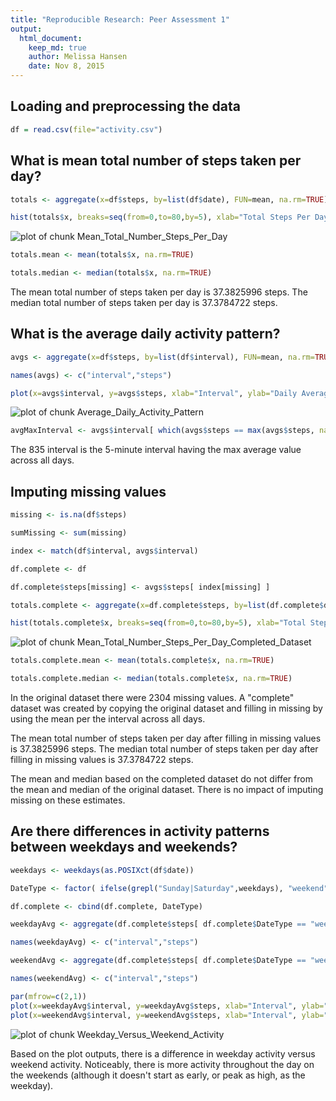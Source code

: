 ```yaml
---
title: "Reproducible Research: Peer Assessment 1"
output: 
  html_document:
    keep_md: true
    author: Melissa Hansen
    date: Nov 8, 2015
---
```



## Loading and preprocessing the data

```r
df = read.csv(file="activity.csv")
```


## What is mean total number of steps taken per day?

```r
totals <- aggregate(x=df$steps, by=list(df$date), FUN=mean, na.rm=TRUE)

hist(totals$x, breaks=seq(from=0,to=80,by=5), xlab="Total Steps Per Day", ylab="Frequency", main="Histogram of Total Steps Per Day", col="blue", ylim=c(0,14))
```

![plot of chunk Mean_Total_Number_Steps_Per_Day](figure/Mean_Total_Number_Steps_Per_Day-1.png) 

```r
totals.mean <- mean(totals$x, na.rm=TRUE)

totals.median <- median(totals$x, na.rm=TRUE)
```

The mean total number of steps taken per day is 37.3825996 steps.
The median total number of steps taken per day is 37.3784722 steps.

## What is the average daily activity pattern?

```r
avgs <- aggregate(x=df$steps, by=list(df$interval), FUN=mean, na.rm=TRUE)

names(avgs) <- c("interval","steps")

plot(x=avgs$interval, y=avgs$steps, xlab="Interval", ylab="Daily Average of Steps Per Interval", main="Daily Activity Pattern", type="l")
```

![plot of chunk Average_Daily_Activity_Pattern](figure/Average_Daily_Activity_Pattern-1.png) 

```r
avgMaxInterval <- avgs$interval[ which(avgs$steps == max(avgs$steps, na.rm=TRUE))]
```

The 835 interval is the 5-minute interval having the max average value across all days.

## Imputing missing values

```r
missing <- is.na(df$steps)

sumMissing <- sum(missing)

index <- match(df$interval, avgs$interval)

df.complete <- df

df.complete$steps[missing] <- avgs$steps[ index[missing] ]

totals.complete <- aggregate(x=df.complete$steps, by=list(df.complete$date), FUN=mean, na.rm=TRUE)

hist(totals.complete$x, breaks=seq(from=0,to=80,by=5), xlab="Total Steps Per Day", ylab="Frequency", main="Histogram of Total Steps Per Day (With Missing Values Estimated)", col="blue", ylim=c(0,14))
```

![plot of chunk Mean_Total_Number_Steps_Per_Day_Completed_Dataset](figure/Mean_Total_Number_Steps_Per_Day_Completed_Dataset-1.png) 

```r
totals.complete.mean <- mean(totals.complete$x, na.rm=TRUE)

totals.complete.median <- median(totals.complete$x, na.rm=TRUE)
```
In the original dataset there were 2304 missing values. A "complete" dataset was created by copying the original dataset and filling in missing by using the mean per the interval across all days.

The mean total number of steps taken per day after filling in missing values is 37.3825996 steps.
The median total number of steps taken per day after filling in missing values is 37.3784722 steps.

The mean and median based on the completed dataset do not differ from the mean and median of the original dataset. There is no impact of imputing missing on these estimates.


## Are there differences in activity patterns between weekdays and weekends?

```r
weekdays <- weekdays(as.POSIXct(df$date))

DateType <- factor( ifelse(grepl("Sunday|Saturday",weekdays), "weekend", "weekday"))

df.complete <- cbind(df.complete, DateType)

weekdayAvg <- aggregate(df.complete$steps[ df.complete$DateType == "weekday"], by=list(df.complete$interval[ df.complete$DateType == "weekday"]), FUN=mean, na.rm=TRUE)

names(weekdayAvg) <- c("interval","steps")

weekendAvg <- aggregate(df.complete$steps[ df.complete$DateType == "weekend"], by=list(df.complete$interval[ df.complete$DateType == "weekend"]), FUN=mean, na.rm=TRUE)

names(weekendAvg) <- c("interval","steps")

par(mfrow=c(2,1))
plot(x=weekdayAvg$interval, y=weekdayAvg$steps, xlab="Interval", ylab="Number Of Steps - Weekday", type="l", ylim=c(0,250))
plot(x=weekendAvg$interval, y=weekendAvg$steps, xlab="Interval", ylab="Number Of Steps - Weekend", type="l", ylim=c(0,250))
```

![plot of chunk Weekday_Versus_Weekend_Activity](figure/Weekday_Versus_Weekend_Activity-1.png) 



Based on the plot outputs, there is a difference in weekday activity versus weekend activity. Noticeably, there is more activity throughout the day on the weekends (although it doesn't start as early, or peak as high, as the weekday).
